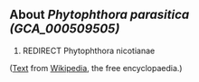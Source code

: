 About *Phytophthora parasitica (GCA\_000509505)* 
------------------------------------------------



1.  REDIRECT Phytophthora nicotianae

([Text](http://en.wikipedia.org/wiki/Phytophthora_parasitica) from
[Wikipedia](http://en.wikipedia.org/), the free encyclopaedia.)
